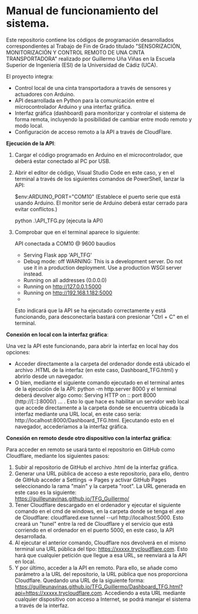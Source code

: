 # Manual de funcionamiento del sistema.

Este repositorio contiene los códigos de programación desarrollados correspondientes al Trabajo de Fin de Grado titulado "SENSORIZACIÓN, MONITORIZACIÓN Y CONTROL REMOTO DE UNA CINTA TRANSPORTADORA" realizado por Guillermo Uña Viñas en la Escuela Superior de Ingeniería (ESI) de la Universidad de Cádiz (UCA).

El proyecto integra:
- Control local de una cinta transportadora a través de sensores y actuadores con Arduino.
- API desarrollada en Python para la comunicación entre el microcontrolador Arduino y una interfaz gráfica.
- Interfaz gráfica (dashboard) para monitorizar y controlar el sistema de forma remota, incluyendo la posibilidad de cambiar entre modo remoto y modo local.
- Configuración de acceso remoto a la API a través de CloudFlare.

**Ejecución de la API**:

  1. Cargar el código programado en Arduino en el microcontrolador, que deberá estar conectado al PC por USB.
  2. Abrir el editor de código, Visual Studio Code en este caso, y en el terminal a través de los siguientes comandos de PowerShell, lanzar la API:
     
      $env:ARDUINO_PORT="COM10" (Establece el puerto serie que está usando Arduino. El monitor serie de Arduino deberá estar cerrado para evitar conflictos.)
     
      python .\API_TFG.py (ejecuta la API)
    
  4. Comprobar que en el terminal aparece lo siguiente:
     
     API conectada a COM10 @ 9600 baudios
     * Serving Flask app 'API_TFG'
     * Debug mode: off
      WARNING: This is a development server. Do not use it in a production deployment. Use a production WSGI server instead.
     * Running on all addresses (0.0.0.0)
     * Running on http://127.0.0.1:5000
     * Running on http://192.168.1.182:5000
     * 
     Esto indicará que la API se ha ejecutado correctamente y está funcionando, para desconectarla bastará con presionar "Ctrl + C" en el terminal.

**Conexión en local con la interfaz gráfica**:

  Una vez la API este funcionando, para abrir la interfaz en local hay dos opciones:
  - Acceder directamente a la carpeta del ordenador donde está ubicado el archivo .HTML de la interfaz (en este caso, Dashboard_TFG.html) y abrirlo desde un     navegador.
  - O bien, mediante el siguiente comando ejecutado en el terminal antes de la ejecución de la API: python -m http.server 8000  y el terminal deberá devolver algo como: Serving HTTP on :: port 8000 (http://[::]:8000/) ... . Esto lo que hace es habilitar un servidor web local que accede directamente a la carpeta donde se encuentra ubicada la interfaz mediante una URL local, en este caso sería: http://localhost:8000/Dashboard_TFG.html. Ejecutando esto en el navegador, accederiamos a la interfaz gráfica.

**Conexión en remoto desde otro dispositivo con la interfaz gráfica**:

  Para acceder en remoto se usará tanto el repositorio en GitHub como Cloudflare, mediante los siguientes pasos:
  1. Subir al repositorio de GitHub el archivo .html de la interfaz gráfica.
  2. Generar una URL pública de acceso a este repositorio, para ello, dentro de GitHub acceder a Settings -> Pages y activar GitHub Pages seleccionando la rama "main" y la carpeta "root". La URL generada en este caso es la siguiente: https://guilleunavinas.github.io/TFG_Guillermo/
  3. Tener Cloudflare descargado en el ordenador y ejecutar el siguiente comando en el cmd de windows, en la carpeta donde se tenga el .exe de Cloudflare: cloudflared.exe tunnel --url http://localhost:5000. Esto creará un "tunel" entre la red de Cloudflare y el servicio que está corriendo en el ordenador en el puerto 5000, en este caso, la API desarrollada.
  4. Al ejecutar el anterior comando, Cloudflare nos devolverá en el mismo terminal una URL pública del tipo: https://xxxxx.trycloudflare.com. Esto hará que cualquier petición que llegue a esa URL, se reenviará a la API en local.
  5. Y por último, acceder a la API en remoto. Para ello, se añade como parámetro a la URL del repositorio, la URL pública que nos proporciona Cloudflare. Quedando una URL de la siguiente forma: https://guilleunavinas.github.io/TFG_Guillermo/Dashboard_TFG.html?api=https://xxxxx.trycloudflare.com. Accediendo a esta URL mediante cualquier dispositivo con acceso a Internet, se podrá manejar el sistema a través de la interfaz.

  
